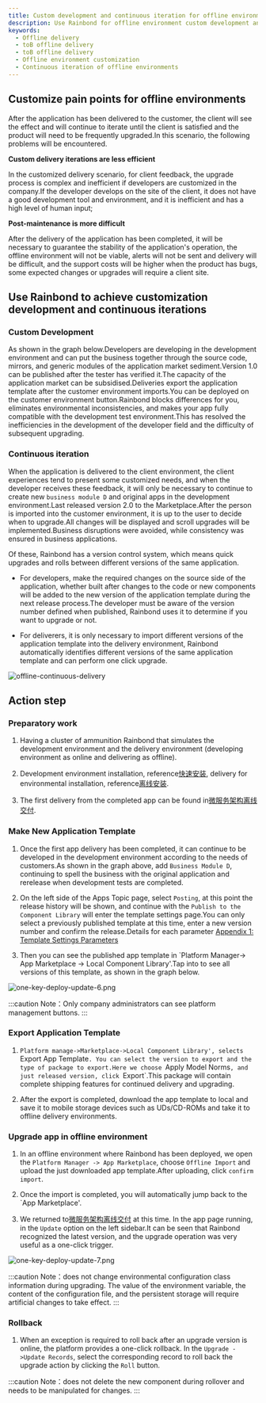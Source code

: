 ```yaml
---
title: Custom development and continuous iteration for offline environments
description: Use Rainbond for offline environment custom development and continuous iteration
keywords:
  - Offline delivery
  - toB offline delivery
  - toB offline delivery
  - Offline environment customization
  - Continuous iteration of offline environments
---
```


## Customize pain points for offline environments

After the application has been delivered to the customer, the client will see the effect and will continue to iterate until the client is satisfied and the product will need to be frequently upgraded.In this scenario, the following problems will be encountered.

**Custom delivery iterations are less efficient**

In the customized delivery scenario, for client feedback, the upgrade process is complex and inefficient if developers are customized in the company.If the developer develops on the site of the client, it does not have a good development tool and environment, and it is inefficient and has a high level of human input;

**Post-maintenance is more difficult**

After the delivery of the application has been completed, it will be necessary to guarantee the stability of the application's operation, the offline environment will not be viable, alerts will not be sent and delivery will be difficult, and the support costs will be higher when the product has bugs, some expected changes or upgrades will require a client site.

## Use Rainbond to achieve customization development and continuous iterations

### Custom Development

As shown in the graph below.Developers are developing in the development environment and can put the business together through the source code, mirrors, and generic modules of the application market sediment.Version 1.0 can be published after the tester has verified it.The capacity of the application market can be subsidised.Deliveries export the application template after the customer environment imports.You can be deployed on the customer environment button.Rainbond blocks differences for you, eliminates environmental inconsistencies, and makes your app fully compatible with the development test environment.This has resolved the inefficiencies in the development of the developer field and the difficulty of subsequent upgrading.

### Continuous iteration

When the application is delivered to the client environment, the client experiences tend to present some customized needs, and when the developer receives these feedback, it will only be necessary to continue to create new `business module D` and original apps in the development environment.Last released version 2.0 to the Marketplace.After the person is imported into the customer environment, it is up to the user to decide when to upgrade.All changes will be displayed and scroll upgrades will be implemented.Business disruptions were avoided, while consistency was ensured in business applications.

Of these, Rainbond has a version control system, which means quick upgrades and rolls between different versions of the same application.

- For developers, make the required changes on the source side of the application, whether built after changes to the code or new components will be added to the new version of the application template during the next release process.The developer must be aware of the version number defined when published, Rainbond uses it to determine if you want to upgrade or not.

- For deliverers, it is only necessary to import different versions of the application template into the delivery environment, Rainbond automatically identifies different versions of the same application template and can perform one click upgrade.

![offline-continuous-delivery](https://static.goodrain.com/docs/5.11/delivery/offline/offline-continuous-delivery.png)

## Action step

### Preparatory work

1. Having a cluster of ammunition Rainbond that simulates the development environment and the delivery environment (developing environment as online and delivering as offline).

2. Development environment installation, reference[快速安装](/docs/quick-start/quick-install), delivery for environmental installation, reference[离线安装](/docs/installation/offline/).

3. The first delivery from the completed app can be found in[微服务架构离线交付](/docs/delivery/offline/microservice).

### Make New Application Template

1. Once the first app delivery has been completed, it can continue to be developed in the development environment according to the needs of customers.As shown in the graph above, add `Business Module D`, continuing to spell the business with the original application and rerelease when development tests are completed.

2. On the left side of the Apps Topic page, select `Posting`, at this point the release history will be shown, and continue with the `Publish to the Component Library` will enter the template settings page.You can only select a previously published template at this time, enter a new version number and confirm the release.Details for each parameter [Appendix 1: Template Settings Parameters](/docs/delivery/app-model-parameters)

3. Then you can see the published app template in \`Platform Manager-> App Marketplace -> Local Component Library'.Tap into to see all versions of this template, as shown in the graph below.

![one-key-deploy-update-6.png](https://static.goodrain.com/wechat/one-key-de-employ-upgrade/one-key-de-update-6.png)

:::caution
Note：Only company administrators can see platform management buttons.
:::

### Export Application Template

1. `Platform manage->Marketplace->Local Component Library', selects `Export App Template`. You can select the version to export and the type of package to export.Here we choose `Apply Model Norms`, and just released version, click `Export\`.This package will contain complete shipping features for continued delivery and upgrading.

2. After the export is completed, download the app template to local and save it to mobile storage devices such as UDs/CD-ROMs and take it to offline delivery environments.

### Upgrade app in offline environment

1. In an offline environment where Rainbond has been deployed, we open the `Platform Manager -> App Marketplace`, choose `Offline Import` and upload the just downloaded app template.After uploading, click `confirm import`.

2. Once the import is completed, you will automatically jump back to the \`App Marketplace'.

3. We returned to[微服务架构离线交付](/docs/delivery/offline/micro-service) at this time. In the app page running, in the `Update` option on the left sidebar.It can be seen that Rainbond recognized the latest version, and the upgrade operation was very useful as a one-click trigger.

![one-key-deploy-update-7.png](https://static.goodrain.com/wechat/one-key-de-employ-upgrade/one-key-de-update-7.png)

:::caution
Note：does not change environmental configuration class information during upgrading. The value of the environment variable, the content of the configuration file, and the persistent storage will require artificial changes to take effect.
:::

### Rollback

1. When an exception is required to roll back after an upgrade version is online, the platform provides a one-click rollback. In the `Upgrade - >Update Records`, select the corresponding record to roll back the upgrade action by clicking the `Roll` button.

:::caution
Note：does not delete the new component during rollover and needs to be manipulated for changes.
:::
